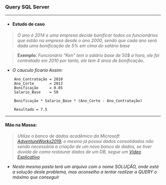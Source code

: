 ### Query SQL Server
-------------

* #### Estudo de caso

> *O ano é 2014 e uma empresa decide bonificar todos os funcionários que estão na empresa desde o ano 2000, sendo que cada ano será dada uma bonificação de 5% em cima do salário base*

> **Exemplo**: *Funcionário "Ken" tem o salário base de 50$ a hora, ele foi contratado em 2010 por tanto, ele tem 4 anos de bonificação.*
* *O cauculo ficaria Assim:*
~~~
    Ano_Contratação = 2010
    Ano_Corte       = 2013
    Bonificação     = 0.05
    Salario_Base    = 50
    
    Bonificação * Salario_Base * (Ano_Corte - Ano_Contratação)
    
    Resultado = 7.5
~~~
----------------

#### Mão na Massa:
> *Utilize o banco de dados acadêmico da Microsoft [AdventureWorks2019](https://docs.microsoft.com/pt-br/sql/samples/adventureworks-install-configure?view=sql-server-ver15&tabs=ssms), o mesmo já possui dados consolidados não sendo necessária a criação de um novo banco de dados, se tiver duvida de como restaurar dados de um DB, segue um [Video Explicativo](https://www.youtube.com/watch?v=y86qxcZHr0Y&t=225s)*

* *Nesta mesma pasta terá um arquivo com o nome SOLUÇÃO, onde está a solução deste problema, mas aconselho a tentar realizar a QUERY o máximo que conseguir* 


